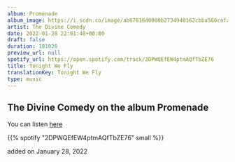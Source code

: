 ```yaml
---
album: Promenade
album_image: https://i.scdn.co/image/ab67616d0000b2734940162cbba566cafa93815a
artist: The Divine Comedy
date: 2022-01-28 22:01:48+00:00
draft: false
duration: 181026
preview_url: null
spotify_url: https://open.spotify.com/track/2DPWQEfEW4ptmAQfTbZE76
title: Tonight We Fly
translationKey: Tonight We Fly
type: music
---
```


## The Divine Comedy on the album Promenade

You can listen [here](https://open.spotify.com/track/2DPWQEfEW4ptmAQfTbZE76)

{{% spotify "2DPWQEfEW4ptmAQfTbZE76" small %}}

added on January 28, 2022